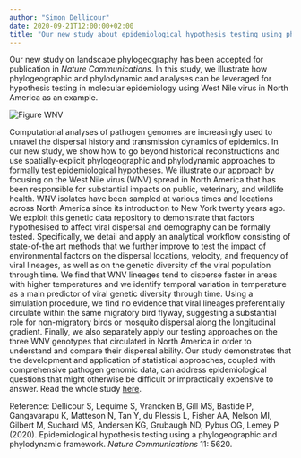 ```yaml
---
author: "Simon Dellicour"
date: 2020-09-21T12:00:00+02:00
title: "Our new study about epidemiological hypothesis testing using phylogeographic and phylodynamic approaches"
---
```


Our new study on landscape phylogeography has been accepted for publication in *Nature Communications*. In this study, we illustrate how phylogeographic and phylodynamic and analyses can be leveraged for hypothesis testing in molecular epidemiology using West Nile virus in North America as an example.

![Figure WNV](/images/WNV_phylogeography.jpg)

Computational analyses of pathogen genomes are increasingly used to unravel the dispersal history and transmission dynamics of epidemics. In our new study, we show how to go beyond historical reconstructions and use spatially-explicit phylogeographic and phylodynamic approaches to formally test epidemiological hypotheses. We illustrate our approach by focusing on the West Nile virus (WNV) spread in North America that has been responsible for substantial impacts on public, veterinary, and wildlife health. WNV isolates have been sampled at various times and locations across North America since its introduction to New York twenty years ago. We exploit this genetic data repository to demonstrate that factors hypothesised to affect viral dispersal and demography can be formally tested. Specifically, we detail and apply an analytical workflow consisting of state-of-the art methods that we further improve to test the impact of environmental factors on the dispersal locations, velocity, and frequency of viral lineages, as well as on the genetic diversity of the viral population through time. We find that WNV lineages tend to disperse faster in areas with higher temperatures and we identify temporal variation in temperature as a main predictor of viral genetic diversity through time. Using a simulation procedure, we find no evidence that viral lineages preferentially circulate within the same migratory bird flyway, suggesting a substantial role for non-migratory birds or mosquito dispersal along the longitudinal gradient. Finally,  we also separately apply our testing approaches on the three WNV genotypes that circulated in North America in order to understand and compare their dispersal ability. Our study demonstrates that the development and application of statistical approaches, coupled with comprehensive pathogen genomic data, can address epidemiological questions that might otherwise be difficult or impractically expensive to answer. Read the whole study [here](https://www.nature.com/articles/s41467-020-19122-z).

Reference:
Dellicour S, Lequime S, Vrancken B, Gill MS, Bastide P, Gangavarapu K, Matteson N, Tan Y, du Plessis L, Fisher AA, Nelson MI, Gilbert M, Suchard MS, Andersen KG, Grubaugh ND, Pybus OG, Lemey P (2020). Epidemiological hypothesis testing using a phylogeographic and phylodynamic framework. *Nature Communications* 11: 5620.
